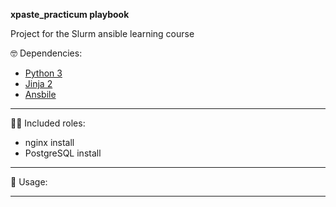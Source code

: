 **xpaste_practicum playbook**


Project for the Slurm ansible learning course

🤓 Dependencies:
- <a href="https://www.python.org/downloads/">Python 3</a>
- <a href="https://pypi.org/project/Jinja2/">Jinja 2</a>
- <a href="https://docs.ansible.com/ansible/latest/installation_guide/intro_installation.html">Ansbile</a>
___________________________________________________________________________

👷‍♂️ Included roles:
 - nginx install
 - PostgreSQL install 
___________________________________________________________________________

🔧 Usage:



___________________________________________________________________________


